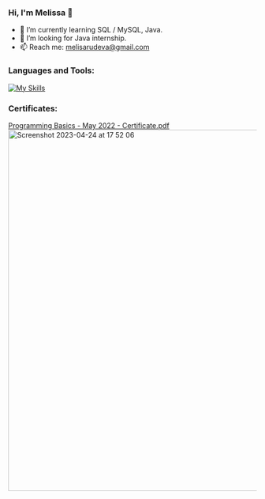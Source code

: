 ### Hi, I'm Melissa 👋

- 🌱 I’m currently learning SQL / MySQL, Java.
- 🔭 I’m looking for Java internship.
- 📫 Reach me: melisarudeva@gmail.com

### Languages and Tools:
[![My Skills](https://skills.thijs.gg/icons?i=idea,java,mysql,regex&theme=light)](https://skills.thijs.gg)

### Certificates:
[Programming Basics - May 2022 - Certificate.pdf](https://github.com/caaeesar/caaeesar/files/11311618/Programming.Basics.-.May.2022.-.Certificate.pdf)
<img width="731" alt="Screenshot 2023-04-24 at 17 52 06" src="https://user-images.githubusercontent.com/105941093/234034235-e1fa1242-442d-4cd1-a13f-c0d53628c7ff.png">

